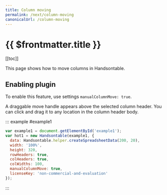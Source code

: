 ```yaml
---
title: Column moving
permalink: /next/column-moving
canonicalUrl: /column-moving
---
```


# {{ $frontmatter.title }}

[[toc]]

This page shows how to move columns in Handsontable.

## Enabling plugin

To enable this feature, use settings `manualColumnMove: true`.

A draggable move handle appears above the selected column header. You can click and drag it to any location in the column header body.

::: example #example1
```js
var example1 = document.getElementById('example1');
var hot1 = new Handsontable(example1, {
  data: Handsontable.helper.createSpreadsheetData(200, 20),
  width: '100%',
  height: 320,
  rowHeaders: true,
  colHeaders: true,
  colWidths: 100,
  manualColumnMove: true,
  licenseKey: 'non-commercial-and-evaluation'
});
```
:::
